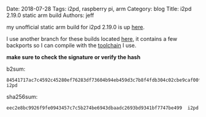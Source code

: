 Date: 2018-07-28
Tags: i2pd, raspberry pi, arm
Category: blog
Title: i2pd 2.19.0 static arm build
Authors: jeff

my unofficial static arm build for i2pd 2.19.0 is up [here](/files/i2pd-rpi/2.19.0/).

I use another branch for these builds located [here](https://github.com/majestrate/i2pd/tree/rpi-builds), it contains a few backports so I can compile with the [toolchain](https://github.com/s2ack/arm-bcm2708hardfp-linux-gnueabi) I use. 

**make sure to check the signature or verify the hash**

b2sum:

    84541717ac7c4592c45280ef76283df73604b94eb459d3c7b8f4fdb304c02cbe9caf00f9c38cb7a9829dac0d26958ee728775162eeda2456c9386fad53df6f76  i2pd
    
sha256sum:

    eec2e8bc9926f9fe0943457c7c5b274be6943dbaadc2693bd9341bf7747be499  i2pd

    
